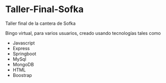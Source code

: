 # Taller-Final-Sofka
Taller final de la cantera de Sofka

Bingo virtual, para varios usuarios, creado usando tecnologías tales como

- Javascript
- Express
- Springboot 
- MySql
- MongoDB
- HTML
- Boostrap
